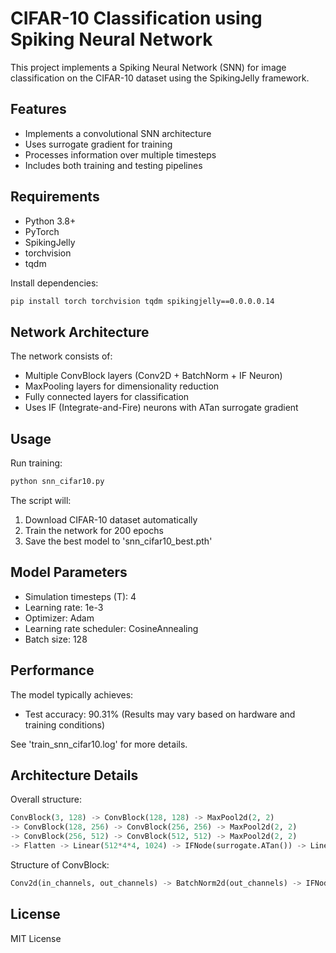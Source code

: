# CIFAR-10 Classification using Spiking Neural Network

This project implements a Spiking Neural Network (SNN) for image classification on the CIFAR-10 dataset using the SpikingJelly framework.

## Features

- Implements a convolutional SNN architecture
- Uses surrogate gradient for training
- Processes information over multiple timesteps
- Includes both training and testing pipelines

## Requirements

- Python 3.8+
- PyTorch
- SpikingJelly
- torchvision
- tqdm

Install dependencies:
```bash
pip install torch torchvision tqdm spikingjelly==0.0.0.0.14
```

## Network Architecture

The network consists of:
- Multiple ConvBlock layers (Conv2D + BatchNorm + IF Neuron)
- MaxPooling layers for dimensionality reduction
- Fully connected layers for classification
- Uses IF (Integrate-and-Fire) neurons with ATan surrogate gradient

## Usage

Run training:
```bash
python snn_cifar10.py
```

The script will:
1. Download CIFAR-10 dataset automatically
2. Train the network for 200 epochs
3. Save the best model to 'snn_cifar10_best.pth'

## Model Parameters

- Simulation timesteps (T): 4
- Learning rate: 1e-3
- Optimizer: Adam
- Learning rate scheduler: CosineAnnealing
- Batch size: 128

## Performance

The model typically achieves:
- Test accuracy: 90.31%
(Results may vary based on hardware and training conditions)

See 'train_snn_cifar10.log' for more details.

## Architecture Details
Overall structure:
```python
ConvBlock(3, 128) -> ConvBlock(128, 128) -> MaxPool2d(2, 2)
-> ConvBlock(128, 256) -> ConvBlock(256, 256) -> MaxPool2d(2, 2)
-> ConvBlock(256, 512) -> ConvBlock(512, 512) -> MaxPool2d(2, 2)
-> Flatten -> Linear(512*4*4, 1024) -> IFNode(surrogate.ATan()) -> Linear(1024, 10)
```

Structure of ConvBlock:
```python
Conv2d(in_channels, out_channels) -> BatchNorm2d(out_channels) -> IFNode(surrogate.ATan())
```

## License

MIT License

